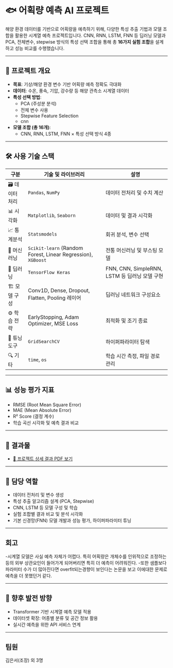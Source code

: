# 🐟 어획량 예측 AI 프로젝트

해양 환경 데이터를 기반으로 어획량을 예측하기 위해, 다양한 특성 추출 기법과 모델 조합을 활용한 시계열 예측 프로젝트입니다. CNN, RNN, LSTM, FNN 등 딥러닝 모델과 PCA, 전체변수, stepwise 방식의 특성 선택 조합을 통해 총 **16가지 실험 조합**을 설계하고 성능 비교를 수행했습니다.

---

## 📌 프로젝트 개요

- **목표**: 기상/해양 환경 변수 기반 어획량 예측 정확도 극대화
- **데이터**: 수온, 풍속, 기압, 강수량 등 해양 관측소 시계열 데이터
- **특성 선택 방법**:  
  - PCA (주성분 분석)  
  - 전체 변수 사용  
  - Stepwise Feature Selection
  - cnn 
- **모델 조합 (총 16개)**:  
  - CNN, RNN, LSTM, FNN × 특성 선택 방식 4종

---
## 🛠 사용 기술 스택

| 구분         | 기술 및 라이브러리                                                | 설명                                      |
|--------------|------------------------------------------------------------------|-------------------------------------------|
| 🗃 데이터 처리 | `Pandas`, `NumPy`                                                | 데이터 전처리 및 수치 계산                  |
| 📊 시각화    | `Matplotlib`, `Seaborn`                                          | 데이터 및 결과 시각화                       |
| 📈 통계분석  | `Statsmodels`                                                   | 회귀 분석, 변수 선택                       |
| 🤖 머신러닝  | `Scikit-learn` (Random Forest, Linear Regression), `XGBoost`     | 전통 머신러닝 및 부스팅 모델               |
| 🧠 딥러닝    | `TensorFlow Keras`                                               | FNN, CNN, SimpleRNN, LSTM 등 딥러닝 모델 구현 |
| 🏗 모델 구성 | Conv1D, Dense, Dropout, Flatten, Pooling 레이어                  | 딥러닝 네트워크 구성요소                    |
| ⚙️ 학습 전략 | EarlyStopping, Adam Optimizer, MSE Loss                          | 최적화 및 조기 종료                         |
| 🔧 튜닝 도구 | `GridSearchCV`                                                  | 하이퍼파라미터 탐색                        |
| 🔍 기타      | `time`, `os`                                                    | 학습 시간 측정, 파일 경로 관리              |


---

## 📊 성능 평가 지표

- RMSE (Root Mean Square Error)  
- MAE (Mean Absolute Error)  
- R² Score (결정 계수)  
- 학습 곡선 시각화 및 예측 결과 비교

---

## 📎 결과물

- [📄 프로젝트 상세 결과 PDF 보기](./Ocean_project_finalfile.pdf)

---

## 🙋 담당 역할

- 데이터 전처리 및 변수 생성
- 특성 추출 알고리즘 설계 (PCA, Stepwise)
- CNN, LSTM 등 모델 구성 및 학습
- 실험 조합별 결과 비교 및 분석 시각화
- 기본 신경망(FNN) 모델 개발과 성능 평가, 하이퍼파라미터 튜닝

---
## 회고

-시계열 모델은 사실 예측 자체가 어렵다. 특히 어획량은 개체수를 인위적으로 조정하는 등의 외부 상관요인이 들어가게 되어버리면 특히 더 예측이 어려워진다.
-또한 샘플보다 파라미터 수가 더 많아진다면 overfit되는경향이 보인다는 논문을 보고 이에대한 문제로 예측을 더 못했던거 같다.

---

## 🔮 향후 발전 방향

- Transformer 기반 시계열 예측 모델 적용
- 데이터셋 확장: 어종별 분류 및 공간 정보 활용
- 실시간 예측을 위한 API 서비스 연계

---
## 팀원
김은서(조장) 외 3명 
